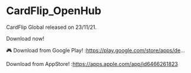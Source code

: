 # CardFlip_OpenHub

CardFlip Global released on 23/11/21.

Download now!

🎮
Download from Google Play!
:https://play.google.com/store/apps/de...

Download from AppStore!
:https://apps.apple.com/app/id6466261823
